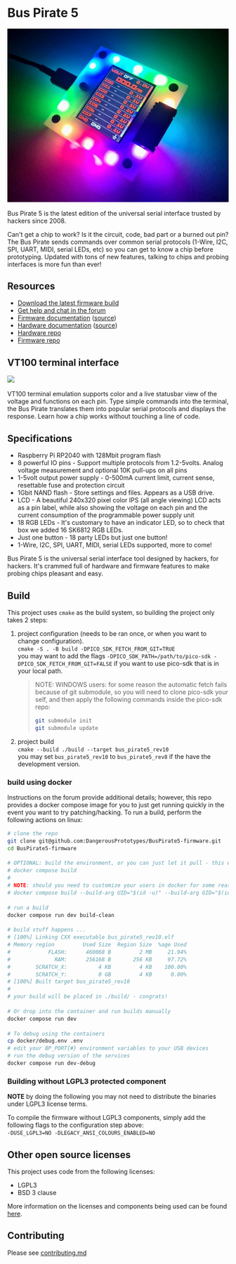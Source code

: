 # Bus Pirate 5

![](./img/bp5rev10-cover-angle.jpg)

Bus Pirate 5 is the latest edition of the universal serial interface trusted by hackers since 2008.

Can't get a chip to work? Is it the circuit, code, bad part or a burned out pin? The Bus Pirate sends commands over common serial protocols (1-Wire, I2C, SPI, UART, MIDI, serial LEDs, etc) so you can get to know a chip before prototyping. Updated with tons of new features, talking to chips and probing interfaces is more fun than ever!

## Resources

- [Download the latest firmware build](https://forum.buspirate.com/t/bus-pirate-5-auto-build-main-branch/20/99999)
- [Get help and chat in the forum](https://forum.buspirate.com/)
- [Firmware documentation](https://firmware.buspirate.com/) ([source](https://github.com/DangerousPrototypes/BusPirate5-docs-firmware))
- [Hardware documentation](https://hardware.buspirate.com/) ([source](https://github.com/DangerousPrototypes/BusPirate5-docs-hardware))
- [Hardware repo](https://github.com/DangerousPrototypes/BusPirate5-hardware)
- [Firmware repo](https://github.com/DangerousPrototypes/BusPirate5-firmware)

## VT100 terminal interface

![](./img/teraterm-done.png)

VT100 terminal emulation supports color and a live statusbar view of the voltage and functions on each pin. Type simple commands into the terminal, the Bus Pirate translates them into popular serial protocols and displays the response. Learn how a chip works without touching a line of code.

## Specifications

- Raspberry Pi RP2040 with 128Mbit program flash
- 8 powerful IO pins - Support multiple protocols from 1.2-5volts. Analog voltage measurement and optional 10K pull-ups on all pins
- 1-5volt output power supply - 0-500mA current limit, current sense, resettable fuse and protection circuit
- 1Gbit NAND flash - Store settings and files. Appears as a USB drive.
- LCD - A beautiful 240x320 pixel color IPS (all angle viewing) LCD acts as a pin label, while also showing the voltage on each pin and the current consumption of the programmable power supply unit
- 18 RGB LEDs - It's customary to have an indicator LED, so to check that box we added 16 SK6812 RGB LEDs.
- Just one button - 18 party LEDs but just one button!
- 1-Wire, I2C, SPI, UART, MIDI, serial LEDs supported, more to come!

Bus Pirate 5 is the universal serial interface tool designed by hackers, for hackers. It's crammed full of hardware and firmware features to make probing chips pleasant and easy.  

## Build

This project uses `cmake` as the build system, so building the project only takes 2 steps:
1. project configuration (needs to be ran once, or when you want to change configuration).  
    `cmake -S . -B build -DPICO_SDK_FETCH_FROM_GIT=TRUE`  
    you may want to add the flags `-DPICO_SDK_PATH=/path/to/pico-sdk -DPICO_SDK_FETCH_FROM_GIT=FALSE` if you want to use pico-sdk that is in your local path.  
    > NOTE: WINDOWS users: for some reason the automatic fetch fails because of git submodule, so you will need to clone pico-sdk your self, and then
    > apply the following commands inside the pico-sdk repo:  
    > ```bash
    > git submodule init
    > git submodule update
    > ```
    
2. project build  
    `cmake --build ./build --target bus_pirate5_rev10`  
    you may set `bus_pirate5_rev10` to `bus_pirate5_rev8` if the have the development version.
    
### build using docker
Instructions on the forum provide additional details; however, this repo provides a docker compose image for you to just get running quickly in the event you want to try patching/hacking.
To run a build, perform the following actions on linux:

```sh
# clone the repo
git clone git@github.com:DangerousPrototypes/BusPirate5-firmware.git
cd BusPirate5-firmware

# OPTIONAL: build the environment, or you can just let it pull - this will happen automatically in vscode using the devcontainers
# docker compose build
#
# NOTE: should you need to customize your users in docker for some reason:
# docker compose build --build-arg UID="$(id -u)" --build-arg GID="$(id -g)" --build-arg USERNAME="build" dev

# run a build
docker compose run dev build-clean

# build stuff happens ...
# [100%] Linking CXX executable bus_pirate5_rev10.elf
# Memory region         Used Size  Region Size  %age Used
#            FLASH:      460068 B         2 MB     21.94%
#              RAM:      256168 B       256 KB     97.72%
#        SCRATCH_X:          4 KB         4 KB    100.00%
#        SCRATCH_Y:          0 GB         4 KB      0.00%
# [100%] Built target bus_pirate5_rev10
#
# your build will be placed in ./build/ - congrats!

# Or drop into the container and run builds manually
docker compose run dev

# To debug using the containers
cp docker/debug.env .env
# edit your BP_PORT{#} environment variables to your USB devices
# run the debug version of the services
docker compose run dev-debug
```

### Building without LGPL3 protected component
**NOTE** by doing the following you may not need to distribute the binaries under LGPL3 license terms. 

To compile the firmware without LGPL3 components, simply add the following flags to the configuration step above:  
`-DUSE_LGPL3=NO -DLEGACY_ANSI_COLOURS_ENABLED=NO`

## Other open source licenses

This project uses code from the following licenses:  
* LGPL3  
* BSD 3 clause 

More information on the licenses and components being used can be found [here](docs/licenses.md).  

## Contributing
Please see [contributing.md](docs/contributing.md)


